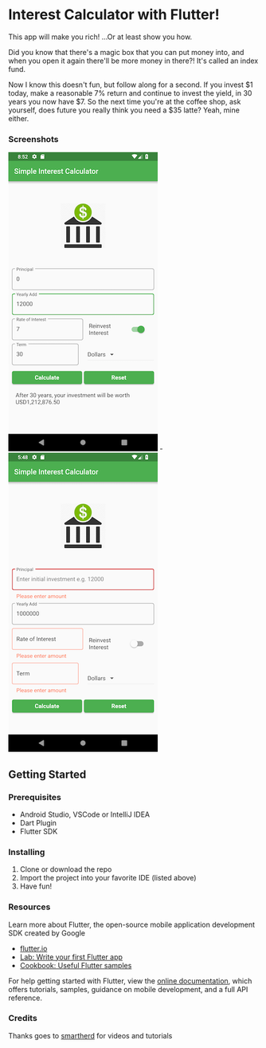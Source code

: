 # Interest Calculator with Flutter!

This app will make you rich! ...Or at least show you how.

Did you know that there's a magic box that you can put money into, and when you open it again there'll be more money in there?!
It's called an index fund.

Now I know this doesn't fun, but follow along for a second.
If you invest $1 today, make a reasonable 7% return and continue to invest the yield, in 30 years you now have $7.
So the next time you're at the coffee shop, ask yourself, does future you really think you need a $35 latte? Yeah, mine either.

### Screenshots
![Alt interest_calculator](screenshots/Interest_Calculator.png?raw=true "Interest Calculator with Flutter!") -
![Alt interest_calculator](screenshots/Interest_Calculator2.png?raw=true "Interest Calculator with Flutter!")
## Getting Started
### Prerequisites
- Android Studio, VSCode or IntelliJ IDEA
- Dart Plugin
- Flutter SDK

### Installing
1. Clone or download the repo
2. Import the project into your favorite IDE (listed above)
3. Have fun!
### Resources
Learn more about Flutter, the open-source mobile application development SDK created by Google
- [flutter.io](https://flutter.io)
- [Lab: Write your first Flutter app](https://flutter.io/docs/get-started/codelab)
- [Cookbook: Useful Flutter samples](https://flutter.io/docs/cookbook)

For help getting started with Flutter, view the 
[online documentation](https://flutter.io/docs), which offers tutorials, 
samples, guidance on mobile development, and a full API reference.

### Credits
Thanks goes to [smartherd](https://www.smartherd.com/) for videos and tutorials